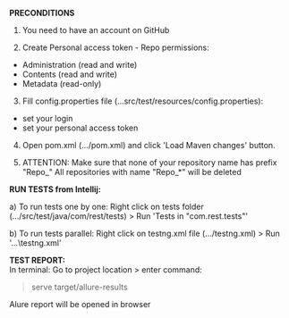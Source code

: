 **PRECONDITIONS**
1. You need to have an account on GitHub

2. Create Personal access token - Repo permissions:
- Administration (read and write)
- Contents (read and write)
- Metadata (read-only)

3. Fill config.properties file (...src/test/resources/config.properties):
- set your login
- set your personal access token

4. Open pom.xml (.../pom.xml) and click 'Load Maven changes' button.

5. ATTENTION: Make sure that none of your repository name has prefix "Repo_"
   All repositories with name "Repo_*" will be deleted
   

**RUN TESTS from Intellij:**

a) To run tests one by one:
    Right click on tests folder (.../src/test/java/com/rest/tests) > Run 'Tests in "com.rest.tests"'

b) To run tests parallel:
   Right click on testng.xml file (.../testng.xml) > Run '...\testng.xml'
   

**TEST REPORT:** \
In terminal: Go to project location > enter command: 
> serve target/allure-results

Alure report will be opened in browser

